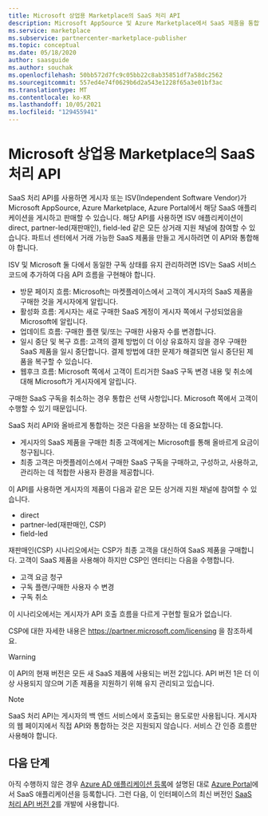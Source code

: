 ```yaml
---
title: Microsoft 상업용 Marketplace의 SaaS 처리 API
description: Microsoft AppSource 및 Azure Marketplace에서 SaaS 제품을 통합하는 데 사용할 수 있는 처리 API를 소개합니다.
ms.service: marketplace
ms.subservice: partnercenter-marketplace-publisher
ms.topic: conceptual
ms.date: 05/18/2020
author: saasguide
ms.author: souchak
ms.openlocfilehash: 50bb572d7fc9c05bb22c8ab35851df7a58dc2562
ms.sourcegitcommit: 557ed4e74f0629b6d2a543e1228f65a3e01bf3ac
ms.translationtype: MT
ms.contentlocale: ko-KR
ms.lasthandoff: 10/05/2021
ms.locfileid: "129455941"
---
```

# <a name="saas-fulfillment-apis-in-the-microsoft-commercial-marketplace"></a>Microsoft 상업용 Marketplace의 SaaS 처리 API

SaaS 처리 API를 사용하면 게시자 또는 ISV(Independent Software Vendor)가 Microsoft AppSource, Azure Marketplace, Azure Portal에서 해당 SaaS 애플리케이션을 게시하고 판매할 수 있습니다. 해당 API를 사용하면 ISV 애플리케이션이 direct, partner-led(재판매인), field-led 같은 모든 상거래 지원 채널에 참여할 수 있습니다.  파트너 센터에서 거래 가능한 SaaS 제품을 만들고 게시하려면 이 API와 통합해야 합니다.

ISV 및 Microsoft 둘 다에서 동일한 구독 상태를 유지 관리하려면 ISV는 SaaS 서비스 코드에 추가하여 다음 API 흐름을 구현해야 합니다.

* 방문 페이지 흐름: Microsoft는 마켓플레이스에서 고객이 게시자의 SaaS 제품을 구매한 것을 게시자에게 알립니다.
* 활성화 흐름: 게시자는 새로 구매한 SaaS 계정이 게시자 쪽에서 구성되었음을 Microsoft에 알립니다.
* 업데이트 흐름: 구매한 플랜 및/또는 구매한 사용자 수를 변경합니다.
* 일시 중단 및 복구 흐름: 고객의 결제 방법이 더 이상 유효하지 않을 경우 구매한 SaaS 제품을 일시 중단합니다. 결제 방법에 대한 문제가 해결되면 일시 중단된 제품을 복구할 수 있습니다.
* 웹후크 흐름: Microsoft 쪽에서 고객이 트리거한 SaaS 구독 변경 내용 및 취소에 대해 Microsoft가 게시자에게 알립니다.

구매한 SaaS 구독을 취소하는 경우 통합은 선택 사항입니다. Microsoft 쪽에서 고객이 수행할 수 있기 때문입니다.

SaaS 처리 API와 올바르게 통합하는 것은 다음을 보장하는 데 중요합니다.

* 게시자의 SaaS 제품을 구매한 최종 고객에게는 Microsoft를 통해 올바르게 요금이 청구됩니다.
* 최종 고객은 마켓플레이스에서 구매한 SaaS 구독을 구매하고, 구성하고, 사용하고, 관리하는 데 적합한 사용자 환경을 제공합니다.

이 API를 사용하면 게시자의 제품이 다음과 같은 모든 상거래 지원 채널에 참여할 수 있습니다.

* direct
* partner-led(재판매인, CSP)
* field-led

재판매인(CSP) 시나리오에서는 CSP가 최종 고객을 대신하여 SaaS 제품을 구매합니다. 고객이 SaaS 제품을 사용해야 하지만 CSP인 엔터티는 다음을 수행합니다.

* 고객 요금 청구
* 구독 플랜/구매한 사용자 수 변경
* 구독 취소

이 시나리오에서는 게시자가 API 호출 흐름을 다르게 구현할 필요가 없습니다.

CSP에 대한 자세한 내용은 https://partner.microsoft.com/licensing 을 참조하세요.

>[!Warning]
>이 API의 현재 버전은 모든 새 SaaS 제품에 사용되는 버전 2입니다. API 버전 1은 더 이상 사용되지 않으며 기존 제품을 지원하기 위해 유지 관리되고 있습니다.

>[!Note]
>SaaS 처리 API는 게시자의 백 엔드 서비스에서 호출되는 용도로만 사용됩니다. 게시자의 웹 페이지에서 직접 API와 통합하는 것은 지원되지 않습니다. 서비스 간 인증 흐름만 사용해야 합니다.

## <a name="next-steps"></a>다음 단계

아직 수행하지 않은 경우 [Azure AD 애플리케이션 등록](./pc-saas-registration.md)에 설명된 대로 [Azure Portal](https://ms.portal.azure.com)에서 SaaS 애플리케이션을 등록합니다.  그런 다음, 이 인터페이스의 최신 버전인 [SaaS 처리 API 버전 2](./pc-saas-fulfillment-api-v2.md)를 개발에 사용합니다.

